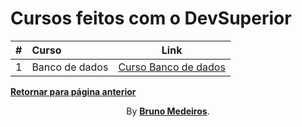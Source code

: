 # Cursos feitos com o DevSuperior

|  #  | Curso          |                        Link                        |
| :-: | :------------- | :------------------------------------------------: |
|  1  | Banco de dados | [Curso Banco de dados](./Banco_de_dados/README.md) |

**[Retornar para página anterior](../README.md)**

<p align="center">By <strong><a href="https://github.com/BrunoMedeiros14">Bruno Medeiros</a></strong>.</p>
